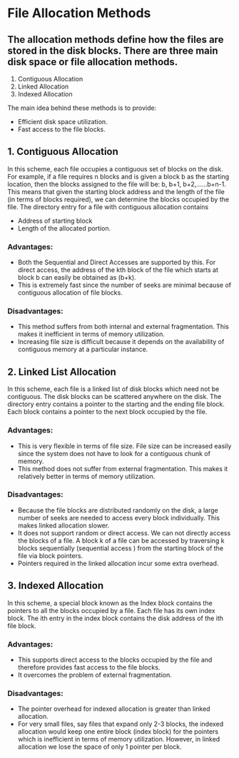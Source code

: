 # File Allocation Methods

## The allocation methods define how the files are stored in the disk blocks. There are three main disk space or file allocation methods.
1. Contiguous Allocation
2. Linked Allocation
3. Indexed Allocation

The main idea behind these methods is to provide:
* Efficient disk space utilization.
* Fast access to the file blocks.

## 1. Contiguous Allocation

In this scheme, each file occupies a contiguous set of blocks on the disk. For example, if a file requires n blocks and is given a block b as the starting location, then the blocks assigned to the file will be: b, b+1, b+2,……b+n-1. This means that given the starting block address and the length of the file (in terms of blocks required), we can determine the blocks occupied by the file.
The directory entry for a file with contiguous allocation contains

* Address of starting block
* Length of the allocated portion.

### Advantages:

* Both the Sequential and Direct Accesses are supported by this. For direct access, the address of the kth block of the file which starts at block b can easily be obtained as (b+k).
* This is extremely fast since the number of seeks are minimal because of contiguous allocation of file blocks.

### Disadvantages:

* This method suffers from both internal and external fragmentation. This makes it inefficient in terms of memory utilization.
* Increasing file size is difficult because it depends on the availability of contiguous memory at a particular instance.

## 2. Linked List Allocation

In this scheme, each file is a linked list of disk blocks which need not be contiguous. The disk blocks can be scattered anywhere on the disk.
The directory entry contains a pointer to the starting and the ending file block. Each block contains a pointer to the next block occupied by the file.

### Advantages:

* This is very flexible in terms of file size. File size can be increased easily since the system does not have to look for a contiguous chunk of memory.
* This method does not suffer from external fragmentation. This makes it relatively better in terms of memory utilization.

### Disadvantages:

* Because the file blocks are distributed randomly on the disk, a large number of seeks are needed to access every block individually. This makes linked allocation slower.
* It does not support random or direct access. We can not directly access the blocks of a file. A block k of a file can be accessed by traversing k blocks sequentially (sequential access ) from the starting block of the file via block pointers.
* Pointers required in the linked allocation incur some extra overhead.

## 3. Indexed Allocation

In this scheme, a special block known as the Index block contains the pointers to all the blocks occupied by a file. Each file has its own index block. The ith entry in the index block contains the disk address of the ith file block.

### Advantages:

* This supports direct access to the blocks occupied by the file and therefore provides fast access to the file blocks.
* It overcomes the problem of external fragmentation.

### Disadvantages:

* The pointer overhead for indexed allocation is greater than linked allocation.
* For very small files, say files that expand only 2-3 blocks, the indexed allocation would keep one entire block (index block) for the pointers which is inefficient in terms of memory utilization. However, in linked allocation we lose the space of only 1 pointer per block.
